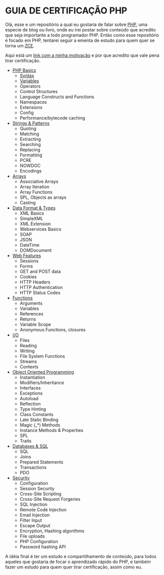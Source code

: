 # GUIA DE CERTIFICAÇÃO PHP

Olá, esse e um repositório a qual eu gostaria de falar sobre [PHP](http://www.php.net/), uma especie de blog ou livro, onde eu irei postar sobre conteúdo que acredito que seja importante a todo programador PHP. Então como esse repositório é focado em PHP, tentarei seguir a ementa de estudo para quem quer se torna um [ZCE](http://www.zend.com/en/services/certification/php-5-certification).

Aqui está um [link com a minha motivação](motivacao.md) e por que acredito que vale pena tirar certificação.

* [PHP Basics](php-basics/README.md)
  * [Syntax](php-basics/syntax.md)
  * [Variables](php-basics/variables.md)
  * Operators
  * Control Structures
  * Language Constructs and Functions
  * Namespaces 
  * Extensions
  * Config
  * Performance/bytecode caching
* [Strings & Patterns](strings-&-patterns/README.md)
  * Quoting
  * Matching
  * Extracting
  * Searching
  * Replacing
  * Formatting
  * PCRE
  * NOWDOC
  * Encodings
* [Arrays](arrays/README.md)
  * Associative Arrays
  * Array Iteration
  * Array Functions
  * SPL, Objects as arrays 
  * Casting
* [Data Format & Types](data-format-&-types/README.md)
  * XML Basics
  * SimpleXML
  * XML Extension
  * Webservices Basics
  * SOAP
  * JSON 
  * DateTime 
  * DOMDocument
* [Web Features](web-features/README.md)
  * Sessions
  * Forms
  * GET and POST data
  * Cookies
  * HTTP Headers
  * HTTP Authentication
  * HTTP Status Codes 
* [Functions](functions/README.md)
  * Arguments
  * Variables
  * References
  * Returns
  * Variable Scope
  * Anonymous Functions, closures
* [I/O](io/README.md)
  * Files
  * Reading
  * Writing
  * File System Functions
  * Streams
  * Contexts
* [Object Oriented Programming](object-oriented-programming/README.md)
  * Instantiation
  * Modifiers/Inheritance
  * Interfaces
  * Exceptions
  * Autoload
  * Reflection
  * Type Hinting
  * Class Constants
  * Late Static Binding
  * Magic (_*) Methods
  * Instance Methods & Properties
  * SPL
  * Traits 
* [Databases & SQL](databases-&-sql/README.md)
  * SQL
  * Joins
  * Prepared Statements
  * Transactions
  * PDO
* [Security](security/README.md)
  * Configuration
  * Session Security
  * Cross-Site Scripting
  * Cross-Site Request Forgeries
  * SQL Injection
  * Remote Code Injection
  * Email Injection
  * Filter Input
  * Escape Output
  * Encryption, Hashing algorithms
  * File uploads
  * PHP Configuration
  * Password hashing API 

A idéia final é ter um estudo e compartilhamento de conteúdo, para todos aqueles que gostaria de focar o aprendizado rápido do PHP, e também fazer um estudo para quem quer tirar certificação, assim como eu.
